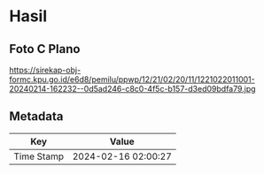 # Hasil

## Foto C Plano

https://sirekap-obj-formc.kpu.go.id/e6d8/pemilu/ppwp/12/21/02/20/11/1221022011001-20240214-162232--0d5ad246-c8c0-4f5c-b157-d3ed09bdfa79.jpg


## Metadata

| Key        | Value               |
| ---------- | ------------------- |
| Time Stamp | 2024-02-16 02:00:27 |



